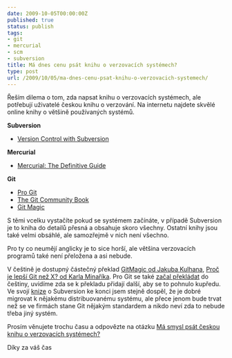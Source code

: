 ```yaml
---
date: 2009-10-05T00:00:00Z
published: true
status: publish
tags:
- git
- mercurial
- scm
- subversion
title: Má dnes cenu psát knihu o verzovacích systémech?
type: post
url: /2009/10/05/ma-dnes-cenu-psat-knihu-o-verzovacich-systemech/
---
```


Řeším dilema o tom, zda napsat knihu o verzovacích systémech, ale potřebují uživatelé českou knihu o verzování. Na internetu najdete skvělé online knihy o většině používaných systémů.

<strong>Subversion</strong>
<ul>
	<li><a href="http://svnbook.red-bean.com/">Version Control with Subversion</a></li>
</ul>

<strong>Mercurial</strong>
<ul>
	<li><a href="http://hgbook.red-bean.com/">Mercurial: The Definitive Guide</a></li>
</ul>

<strong>Git</strong>
<ul>
	<li><a href="http://progit.org/">Pro Git</a></li>
	<li><a href="http://book.git-scm.com/">The Git Community Book</a></li>
	<li><a href="http://www-cs-students.stanford.edu/~blynn/gitmagic/">Git Magic</a></li>
</ul>

S těmi vcelku vystačíte pokud se systémem začínáte, v případě Subversion je to kniha do detailů přesná a obsahuje skoro všechny. Ostatní knihy jsou také velmi obsáhlé, ale samozřejmě v nich není všechno.

Pro ty co neumějí anglicky je to sice horší, ale většina verzovacích programů také není přeložena a asi nebude.

V češtině je dostupný částečný překlad <a href="http://programujte.com/?akce=clanek&amp;cl=2009061600-gitmagic-1-%2596-uvod">GitMagic od Jakuba Kulhana</a>, <a href="http://whygitisbetterthanx.karmi.cz/">Proč je lepší Git než X? od Karla Minaříka</a>. Pro Git se také <a href="http://github.com/progit/progit/tree/master/cs/">začal překládat</a> do češtiny, uvidíme zda se k překladu přidají další, aby se to pohnulo kupředu. Ve svojí <a href="http://svn.prskavec.net/">knize</a> o Subversion ke konci jsem stejně dospěl, že je dobré migrovat k nějakému distribuovanému systému, ale přece jenom bude trvat než se ve firmách stane Git nějakým standardem a nikdo neví zda to nebude třeba jiný systém.

Prosím věnujete trochu času a odpovězte na otázku <a href="http://twtpoll.com/qqgnva">Má smysl psát českou knihu o verzovacích systémech?</a>

Díky za váš čas
